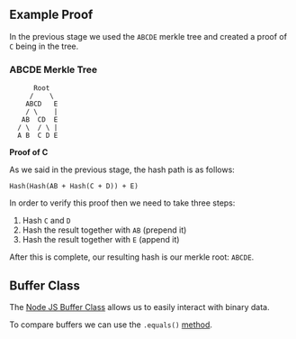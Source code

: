 ## Example Proof

In the previous stage we used the `ABCDE` merkle tree and created a proof of `C` being in the tree.

### ABCDE Merkle Tree

```
      Root
     /    \
    ABCD   E
    / \    |
   AB  CD  E
  / \  / \ |
  A B  C D E
```

**Proof of C**

As we said in the previous stage, the hash path is as follows:

```
Hash(Hash(AB + Hash(C + D)) + E)
```

In order to verify this proof then we need to take three steps:

1. Hash `C` and `D`
2. Hash the result together with `AB` (prepend it)
3. Hash the result together with `E` (append it)

After this is complete, our resulting hash is our merkle root: `ABCDE`. 

## Buffer Class

The [Node JS Buffer Class](https://nodejs.org/api/buffer.html#buffer_class_buffer) allows us to easily interact with binary data. 

To compare buffers we can use the `.equals()` [method](https://nodejs.org/api/buffer.html#buffer_buf_equals_otherbuffer).